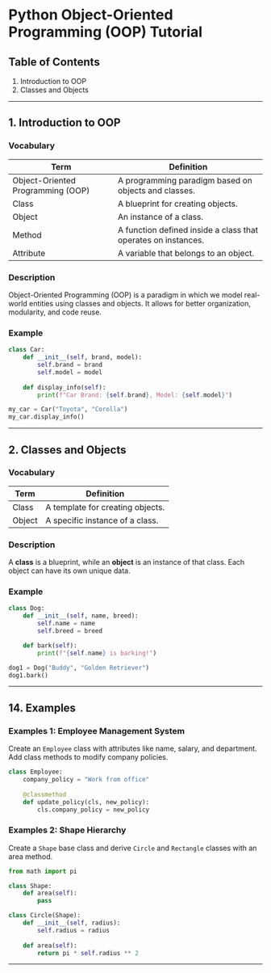 # Python Object-Oriented Programming (OOP) Tutorial

## Table of Contents
1. Introduction to OOP
2. Classes and Objects
---

## 1. Introduction to OOP

### Vocabulary
| Term | Definition |
|------|------------|
| Object-Oriented Programming (OOP) | A programming paradigm based on objects and classes. |
| Class | A blueprint for creating objects. |
| Object | An instance of a class. |
| Method | A function defined inside a class that operates on instances. |
| Attribute | A variable that belongs to an object. |

### Description
Object-Oriented Programming (OOP) is a paradigm in which we model real-world entities using classes and objects. It allows for better organization, modularity, and code reuse.

### Example
```python
class Car:
    def __init__(self, brand, model):
        self.brand = brand
        self.model = model
    
    def display_info(self):
        print(f"Car Brand: {self.brand}, Model: {self.model}")

my_car = Car("Toyota", "Corolla")
my_car.display_info()
```

---

## 2. Classes and Objects

### Vocabulary
| Term | Definition |
|------|------------|
| Class | A template for creating objects. |
| Object | A specific instance of a class. |

### Description
A **class** is a blueprint, while an **object** is an instance of that class. Each object can have its own unique data.

### Example
```python
class Dog:
    def __init__(self, name, breed):
        self.name = name
        self.breed = breed

    def bark(self):
        print(f"{self.name} is barking!")

dog1 = Dog("Buddy", "Golden Retriever")
dog1.bark()
```

---

## 14. Examples

### Examples 1: Employee Management System
Create an `Employee` class with attributes like name, salary, and department. Add class methods to modify company policies.
```python
class Employee:
    company_policy = "Work from office"
    
    @classmethod
    def update_policy(cls, new_policy):
        cls.company_policy = new_policy
```
### Examples 2: Shape Hierarchy
Create a `Shape` base class and derive `Circle` and `Rectangle` classes with an area method.
```python
from math import pi

class Shape:
    def area(self):
        pass

class Circle(Shape):
    def __init__(self, radius):
        self.radius = radius
    
    def area(self):
        return pi * self.radius ** 2
```
---


